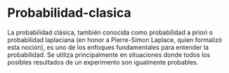 # Probabilidad-clasica
La probabilidad clásica, también conocida como probabilidad a priori o probabilidad laplaciana (en honor a Pierre-Simon Laplace, quien formalizó esta noción), es uno de los enfoques fundamentales para entender la probabilidad. Se utiliza principalmente en situaciones donde todos los posibles resultados de un experimento son igualmente probables.
